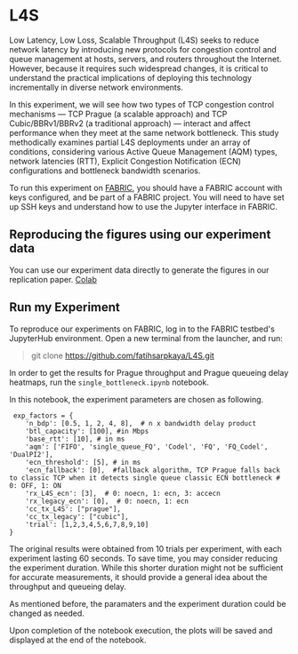 # L4S

Low Latency, Low Loss, Scalable Throughput (L4S) seeks to reduce network latency by introducing new protocols for congestion control and queue management at hosts, servers, and routers throughout the Internet. However, because it requires such widespread changes, it is critical to understand the practical implications of deploying this technology incrementally in diverse network environments. 

In this experiment, we will see how two types of TCP congestion control mechanisms — TCP Prague (a scalable approach) and TCP Cubic/BBRv1/BBRv2 (a traditional approach) — interact and affect performance when they meet at the same network bottleneck. This study methodically examines partial L4S deployments under an array of conditions, considering various Active Queue Management (AQM) types, network latencies (RTT), Explicit Congestion Notification (ECN) configurations and bottleneck bandwidth scenarios.

To run this experiment on [FABRIC](https://fabric-testbed.net), you should have a FABRIC account with keys configured, and be part of a FABRIC project. You will need to have set up SSH keys and understand how to use the Jupyter interface in FABRIC.


## Reproducing the figures using our experiment data

You can use our experiment data directly to generate the figures in our replication paper. [Colab](https://colab.research.google.com/drive/1A_0-mLgEVr4zma1-VdYhWUUVzcR6hYfk?usp=sharing)

## Run my Experiment

To reproduce our experiments on FABRIC, log in to the FABRIC testbed's JupyterHub environment. Open a new terminal from the launcher, and run:

> git clone https://github.com/fatihsarpkaya/L4S.git

In order to get the results for Prague throughput and Prague queueing delay heatmaps, run the `single_bottleneck.ipynb` notebook. 

In this notebook, the experiment parameters are chosen as following.
```
 exp_factors = {
    'n_bdp': [0.5, 1, 2, 4, 8],  # n x bandwidth delay product
    'btl_capacity': [100], #in Mbps 
    'base_rtt': [10], # in ms 
    'aqm': ['FIFO', 'single_queue_FQ', 'Codel', 'FQ', 'FQ_Codel', 'DualPI2'],
    'ecn_threshold': [5], # in ms 
    'ecn_fallback': [0],  #fallback algorithm, TCP Prague falls back to classic TCP when it detects single queue classic ECN bottleneck # 0: OFF, 1: ON  
    'rx_L4S_ecn': [3],  # 0: noecn, 1: ecn, 3: accecn 
    'rx_legacy_ecn': [0],  # 0: noecn, 1: ecn 
    'cc_tx_L4S': ["prague"],
    'cc_tx_legacy': ["cubic"],
    'trial': [1,2,3,4,5,6,7,8,9,10]
}
```

The original results were obtained from 10 trials per experiment, with each experiment lasting 60 seconds. To save time, you may consider reducing the experiment duration. While this shorter duration might not be sufficient for accurate measurements, it should provide a general idea about the throughput and queueing delay.

As mentioned before, the paramaters and the experiment duration could be changed as needed.

Upon completion of the notebook execution, the plots will be saved and displayed at the end of the notebook.
